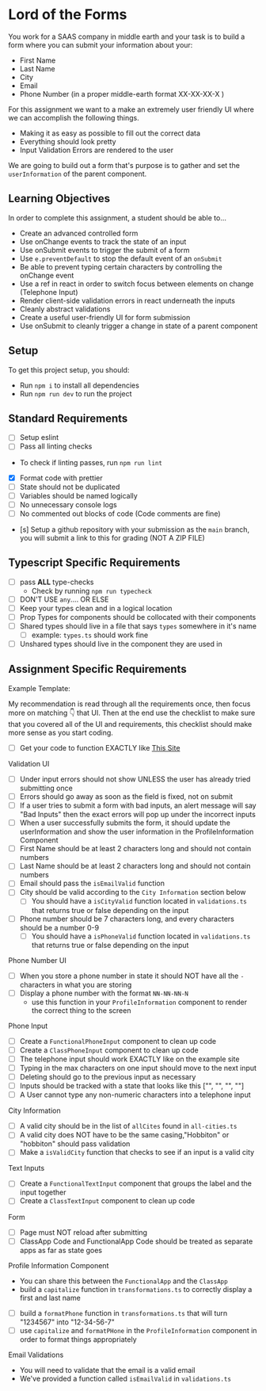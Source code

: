 # Lord of the Forms

You work for a SAAS company in middle earth and your task is to build a form where you can submit your information about your:

- First Name
- Last Name
- City
- Email
- Phone Number (in a proper middle-earth format XX-XX-XX-X )

For this assignment we want to a make an extremely user friendly UI where we can accomplish the following things.

- Making it as easy as possible to fill out the correct data
- Everything should look pretty
- Input Validation Errors are rendered to the user

We are going to build out a form that's purpose is to gather and set the `userInformation` of the parent component.

## Learning Objectives

In order to complete this assignment, a student should be able to...

- Create an advanced controlled form
- Use onChange events to track the state of an input
- Use onSubmit events to trigger the submit of a form
- Use `e.preventDefault` to stop the default event of an `onSubmit`
- Be able to prevent typing certain characters by controlling the onChange event
- Use a ref in react in order to switch focus between elements on change (Telephone Input)
- Render client-side validation errors in react underneath the inputs
- Cleanly abstract validations
- Create a useful user-friendly UI for form submission
- Use onSubmit to cleanly trigger a change in state of a parent component

## Setup

To get this project setup, you should:

- Run `npm i` to install all dependencies
- Run `npm run dev` to run the project

## Standard Requirements

- [ ] Setup eslint
- [ ] Pass all linting checks

- To check if linting passes, run `npm run lint`

- [x] Format code with prettier
- [ ] State should not be duplicated
- [ ] Variables should be named logically
- [ ] No unnecessary console logs
- [ ] No commented out blocks of code (Code comments are fine)
- [s] Setup a github repository with your submission as the `main` branch, you will submit a link to this for grading (NOT A ZIP FILE)

## Typescript Specific Requirements

- [ ] pass **ALL** type-checks
  - Check by running `npm run typecheck`
- [ ] DON'T USE `any`.... OR ELSE
- [ ] Keep your types clean and in a logical location
- [ ] Prop Types for components should be collocated with their components
- [ ] Shared types should live in a file that says `types` somewhere in it's name
  - [ ] example: `types.ts` should work fine
- [ ] Unshared types should live in the component they are used in

## Assignment Specific Requirements

Example Template:

My recommendation is read through all the requirements once, then focus more on matching 👇 that UI. Then at the end use the checklist to make sure that you covered all of the UI and requirements, this checklist should make more sense as you start coding.

- [ ] Get your code to function EXACTLY like [This Site](https://lord-of-the-forms.vercel.app/)

Validation UI

- [ ] Under input errors should not show UNLESS the user has already tried submitting once
- [ ] Errors should go away as soon as the field is fixed, not on submit
- [ ] If a user tries to submit a form with bad inputs, an alert message will say "Bad Inputs" then the exact errors will pop up under the incorrect inputs
- [ ] When a user successfully submits the form, it should update the userInformation and show the user information in the ProfileInformation Component
- [ ] First Name should be at least 2 characters long and should not contain numbers
- [ ] Last Name should be at least 2 characters long and should not contain numbers
- [ ] Email should pass the `isEmailValid` function
- [ ] City should be valid according to the `City Information` section below
  - [ ] You should have a `isCityValid` function located in `validations.ts` that returns true or false depending on the input
- [ ] Phone number should be 7 characters long, and every characters should be a number 0-9
  - [ ] You should have a `isPhoneValid` function located in `validations.ts` that returns true or false depending on the input

Phone Number UI

- [ ] When you store a phone number in state it should NOT have all the `-` characters in what you are storing
- [ ] Display a phone number with the format `NN-NN-NN-N`
  - use this function in your `ProfileInformation` component to render the correct thing to the screen

Phone Input

- [ ] Create a `FunctionalPhoneInput` component to clean up code
- [ ] Create a `ClassPhoneInput` component to clean up code
- [ ] The telephone input should work EXACTLY like on the example site
- [ ] Typing in the max characters on one input should move to the next input
- [ ] Deleting should go to the previous input as necessary
- [ ] Inputs should be tracked with a state that looks like this ["", "", "", ""]
- [ ] A User cannot type any non-numeric characters into a telephone input

City Information

- [ ] A valid city should be in the list of `allCites` found in `all-cities.ts`
- [ ] A valid city does NOT have to be the same casing,"Hobbiton" or "hobbiton" should pass validation
- [ ] Make a `isValidCity` function that checks to see if an input is a valid city

Text Inputs

- [ ] Create a `FunctionalTextInput` component that groups the label and the input together
- [ ] Create a `ClassTextInput` component to clean up code

Form

- [ ] Page must NOT reload after submitting
- [ ] ClassApp Code and FunctionalApp Code should be treated as separate apps as far as state goes

Profile Information Component

- You can share this between the `FunctionalApp` and the `ClassApp`
- build a `capitalize` function in `transformations.ts` to correctly display a first and last name

- [ ] build a `formatPhone` function in `transformations.ts` that will turn "1234567" into "12-34-56-7"
- [ ] use `capitalize` and `formatPHone` in the `ProfileInformation` component in order to format things appropriately

Email Validations

- You will need to validate that the email is a valid email
- We've provided a function called `isEmailValid` in `validations.ts`
